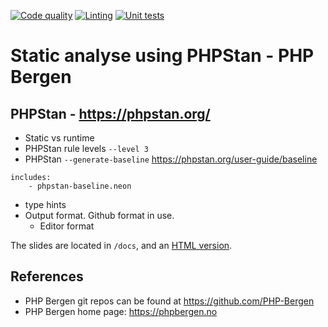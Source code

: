 [![Code quality](https://github.com/PHP-Bergen/phpbergen_202502-phpstan/actions/workflows/code_quality.yml/badge.svg)](https://github.com/PHP-Bergen/phpbergen_202502-phpstan/actions/workflows/code_quality.yml)
[![Linting](https://github.com/PHP-Bergen/phpbergen_202502-phpstan/actions/workflows/linter.yml/badge.svg)](https://github.com/PHP-Bergen/phpbergen_202502-phpstan/actions/workflows/linter.yml)
[![Unit tests](https://github.com/PHP-Bergen/phpbergen_202502-phpstan/actions/workflows/php.yml/badge.svg)](https://github.com/PHP-Bergen/phpbergen_202502-phpstan/actions/workflows/php.yml)

# Static analyse using PHPStan - PHP Bergen

## PHPStan - https://phpstan.org/

* Static vs runtime
* PHPStan rule levels `--level 3`
* PHPStan `--generate-baseline` https://phpstan.org/user-guide/baseline
```
includes:
	- phpstan-baseline.neon
```
* type hints
* Output format. Github format in use.
  * Editor format

The slides are located in `/docs`, and an [HTML version](https://php-bergen.github.io/presentation_template/).

## References

* PHP Bergen git repos can be found at https://github.com/PHP-Bergen
* PHP Bergen home page: https://phpbergen.no
